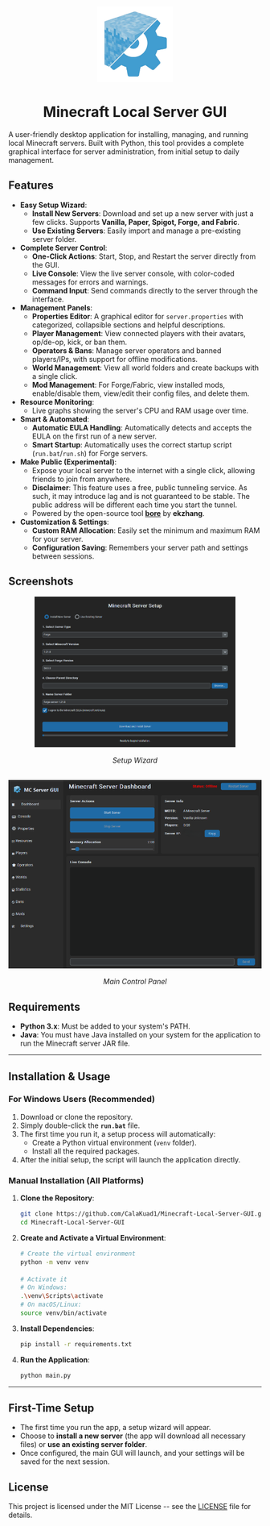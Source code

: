 <div align="center">
  <img src="assets/logo.png" alt="Logo" width="150">
  <h1>Minecraft Local Server GUI</h1>
</div>

A user-friendly desktop application for installing, managing, and running local Minecraft servers. Built with Python, this tool provides a complete graphical interface for server administration, from initial setup to daily management.

## Features

- **Easy Setup Wizard**:
  - **Install New Servers**: Download and set up a new server with just a few clicks. Supports **Vanilla, Paper, Spigot, Forge, and Fabric**.
  - **Use Existing Servers**: Easily import and manage a pre-existing server folder.
- **Complete Server Control**:
  - **One-Click Actions**: Start, Stop, and Restart the server directly from the GUI.
  - **Live Console**: View the live server console, with color-coded messages for errors and warnings.
  - **Command Input**: Send commands directly to the server through the interface.
- **Management Panels**:
  - **Properties Editor**: A graphical editor for `server.properties` with categorized, collapsible sections and helpful descriptions.
  - **Player Management**: View connected players with their avatars, op/de-op, kick, or ban them.
  - **Operators & Bans**: Manage server operators and banned players/IPs, with support for offline modifications.
  - **World Management**: View all world folders and create backups with a single click.
  - **Mod Management**: For Forge/Fabric, view installed mods, enable/disable them, view/edit their config files, and delete them.
- **Resource Monitoring**:
  - Live graphs showing the server's CPU and RAM usage over time.
- **Smart & Automated**:
  - **Automatic EULA Handling**: Automatically detects and accepts the EULA on the first run of a new server.
  - **Smart Startup**: Automatically uses the correct startup script (`run.bat`/`run.sh`) for Forge servers.
- **Make Public (Experimental)**:
  - Expose your local server to the internet with a single click, allowing friends to join from anywhere.
  - **Disclaimer**: This feature uses a free, public tunneling service. As such, it may introduce lag and is not guaranteed to be stable. The public address will be different each time you start the tunnel.
  - Powered by the open-source tool **[bore](https://github.com/ekzhang/bore)** by **ekzhang**.
- **Customization & Settings**:
  - **Custom RAM Allocation**: Easily set the minimum and maximum RAM for your server.
  - **Configuration Saving**: Remembers your server path and settings between sessions.

## Screenshots

<div align="center">
  <img src="assets/ServerSetup.png" alt="Server Setup Wizard" width="400">
  <p><em>Setup Wizard</em></p>
  <br>
  <img src="assets/ControlPanel.png" alt="Main Control Panel" width="700">
  <p><em>Main Control Panel</em></p>
</div>

## Requirements

- **Python 3.x**: Must be added to your system's PATH.
- **Java**: You must have Java installed on your system for the application to run the Minecraft server JAR file.

---

## Installation & Usage

### For Windows Users (Recommended)

1.  Download or clone the repository.
2.  Simply double-click the **`run.bat`** file.
3.  The first time you run it, a setup process will automatically:
    - Create a Python virtual environment (`venv` folder).
    - Install all the required packages.
4.  After the initial setup, the script will launch the application directly.

### Manual Installation (All Platforms)

1.  **Clone the Repository**:
    ```sh
    git clone https://github.com/CalaKuad1/Minecraft-Local-Server-GUI.git
    cd Minecraft-Local-Server-GUI
    ```
2.  **Create and Activate a Virtual Environment**:
    ```sh
    # Create the virtual environment
    python -m venv venv

    # Activate it
    # On Windows:
    .\venv\Scripts\activate
    # On macOS/Linux:
    source venv/bin/activate
    ```
3.  **Install Dependencies**:
    ```sh
    pip install -r requirements.txt
    ```
4.  **Run the Application**:
    ```sh
    python main.py
    ```

---

## First-Time Setup

- The first time you run the app, a setup wizard will appear.
- Choose to **install a new server** (the app will download all necessary files) or **use an existing server folder**.
- Once configured, the main GUI will launch, and your settings will be saved for the next session.

## License

This project is licensed under the MIT License -- see the [LICENSE](LICENSE) file for details. 
